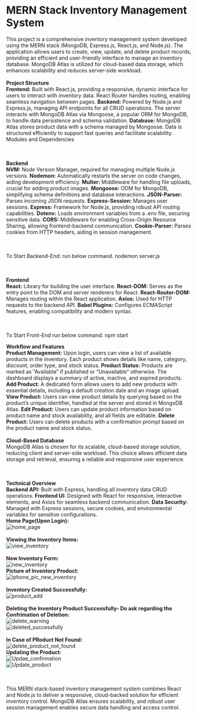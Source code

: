 # MERN Stack Inventory Management System

This project is a comprehensive inventory management system developed using the MERN stack (MongoDB, Express.js, React.js, and Node.js). The application allows users to create, view, update, and delete product records, providing an efficient and user-friendly interface to manage an inventory database. MongoDB Atlas is utilized for cloud-based data storage, which enhances scalability and reduces server-side workload.
<br><br>
**Project Structure** <br>
**Frontend:** Built with React.js, providing a responsive, dynamic interface for users to interact with inventory data. React Router handles routing, enabling seamless navigation between pages.
**Backend:** Powered by Node.js and Express.js, managing API endpoints for all CRUD operations. The server interacts with MongoDB Atlas via Mongoose, a popular ORM for MongoDB, to handle data persistence and schema validation.
**Database:** MongoDB Atlas stores product data with a schema managed by Mongoose. Data is structured efficiently to support fast queries and facilitate scalability.
Modules and Dependencies

<br><br>
**Backend**<br>
**NVM:** Node Version Manager, required for managing multiple Node.js versions.
**Nodemon:** Automatically restarts the server on code changes, aiding development efficiency.
**Multer:** Middleware for handling file uploads, crucial for adding product images.
**Mongoose:** ODM for MongoDB, simplifying schema definitions and database interactions.
**JSON-Parser:** Parses incoming JSON requests.
**Express-Session:** Manages user sessions.
**Express:** Framework for Node.js, providing robust API routing capabilities.
**Dotenv:** Loads environment variables from a .env file, securing sensitive data.
**CORS:** Middleware for enabling Cross-Origin Resource Sharing, allowing frontend-backend communication.
**Cookie-Parser:** Parses cookies from HTTP headers, aiding in session management.


<br><br>
To Start Backend-End: run below command.
	nodemon server.js

<br><br>
**Frontend**<br>
**React:** Library for building the user interface.
**React-DOM:** Serves as the entry point to the DOM and server renderers for React.
**React-Router-DOM:** Manages routing within the React application.
**Axios:** Used for HTTP requests to the backend API.
**Babel Plugins:** Configures ECMAScript features, enabling compatibility and modern syntax.

<br><br>
To Start Front-End run below command.
	npm start


**Workflow and Features**<br>
**Product Management:** Upon login, users can view a list of available products in the inventory. Each product shows details like name, category, discount, order type, and stock status.
**Product Status:** Products are marked as “Available” if published or “Unavailable” otherwise. The dashboard displays a summary of active, inactive, and expired products.
**Add Product:** A dedicated form allows users to add new products with essential details, including a default creation date and an image upload.
**View Product:** Users can view product details by querying based on the product’s unique identifier, handled at the server and stored in MongoDB Atlas.
**Edit Product:** Users can update product information based on product name and stock availability, and all fields are editable.
**Delete Product:** Users can delete products with a confirmation prompt based on the product name and stock status.
<br><br>
**Cloud-Based Database**<br>
MongoDB Atlas is chosen for its scalable, cloud-based storage solution, reducing client and server-side workload. This choice allows efficient data storage and retrieval, ensuring a reliable and responsive user experience.


<br><br>
**Technical Overview**<br>
**Backend API:** Built with Express, handling all inventory data CRUD operations.
**Frontend UI:** Designed with React for responsive, interactive elements, and Axios for seamless backend communication.
**Data Security:** Managed with Express sessions, secure cookies, and environmental variables for sensitive configurations.<br>
**Home Page(Upon Login):**<br>
![home_page](https://github.com/user-attachments/assets/62f48370-a934-49b0-a05b-d8ac8c11666d)
<br><br>
**Viewing the Inventory Items:**<br>
![view_inventory](https://github.com/user-attachments/assets/83bb74fc-fa4b-496e-a896-3e5412f2015e)
<br><br>
**New Inventory Form:**<br>
![new_inventory](https://github.com/user-attachments/assets/5c78229a-1e30-487c-addb-38531f242e11)
<br>
**Picture of Inventory Product:**<br>
![iphone_pic_new_inventory](https://github.com/user-attachments/assets/2f960e0a-bd9d-47ab-b6ad-b8a3040d4bc4)
<br><br>
**Inventory Created Successfully:**<br>
![product_add](https://github.com/user-attachments/assets/87a96e1e-f91e-4284-ad81-ed4069fda298)
<br><br>
**Deleting the Inventory Product Successfully- Do ask regarding the Confrimation of Deletion:**<br>
![delete_warning](https://github.com/user-attachments/assets/2083fda4-5f51-4cf5-ab5f-02ce0a1b77d0)<br>
![deleted_successfully](https://github.com/user-attachments/assets/f4c60b8b-1f33-497c-8881-c5c298625db4)<br><br>
**In Case of PRoduct Not Found:**<br>
![delete_product_not_found](https://github.com/user-attachments/assets/c87763bb-7c68-4bfe-9cd1-b73713f3473d)<br>
**Updating the Product:**<br>
![Updae_confirmation](https://github.com/user-attachments/assets/df0c2459-0031-437b-bfba-11d1b62147cb)<br>
![Update_product](https://github.com/user-attachments/assets/d74e4a97-e871-4127-b385-060a7ce42218)

<br><br>
This MERN stack-based inventory management system combines React and Node.js to deliver a responsive, cloud-backed solution for efficient inventory control. MongoDB Atlas ensures scalability, and robust user session management enables secure data handling and access control.




